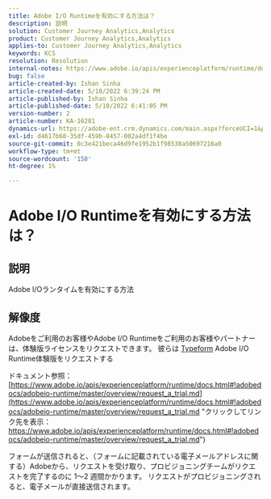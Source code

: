 ```yaml
---
title: Adobe I/O Runtimeを有効にする方法は？
description: 説明
solution: Customer Journey Analytics,Analytics
product: Customer Journey Analytics,Analytics
applies-to: Customer Journey Analytics,Analytics
keywords: KCS
resolution: Resolution
internal-notes: https://www.adobe.io/apis/experienceplatform/runtime/docs.html#!adobedocs/adobeio-runtime/master/README.md
bug: false
article-created-by: Ishan Sinha
article-created-date: 5/10/2022 6:39:24 PM
article-published-by: Ishan Sinha
article-published-date: 5/10/2022 6:41:05 PM
version-number: 2
article-number: KA-16281
dynamics-url: https://adobe-ent.crm.dynamics.com/main.aspx?forceUCI=1&pagetype=entityrecord&etn=knowledgearticle&id=1ee66c7f-90d0-ec11-a7b5-0022480a8753
exl-id: d4617b60-35df-459b-8457-002a4df1f4be
source-git-commit: 0c3e421beca46d9fe1952b1f98538a50697216a0
workflow-type: tm+mt
source-wordcount: '158'
ht-degree: 1%

---
```


# Adobe I/O Runtimeを有効にする方法は？

## 説明


Adobe I/Oランタイムを有効にする方法


## 解像度


Adobeをご利用のお客様やAdobe I/O Runtimeをご利用のお客様やパートナーは、体験版ライセンスをリクエストできます。 彼らは [Typeform](https://adobeio.typeform.com/to/RWhT8Y) Adobe I/O Runtime体験版をリクエストする

ドキュメント参照：
[https://www.adobe.io/apis/experienceplatform/runtime/docs.html#!adobedocs/adobeio-runtime/master/overview/request_a_trial.md](https://www.adobe.io/apis/experienceplatform/runtime/docs.html#!adobedocs/adobeio-runtime/master/overview/request_a_trial.md "クリックしてリンク先を表示：https://www.adobe.io/apis/experienceplatform/runtime/docs.html#!adobedocs/adobeio-runtime/master/overview/request_a_trial.md")

フォームが送信されると、（フォームに記載されている電子メールアドレスに関する）Adobeから、リクエストを受け取り、プロビジョニングチームがリクエストを完了するのに 1～2 週間かかります。 リクエストがプロビジョニングされると、電子メールが直接送信されます。
